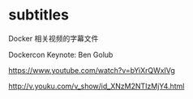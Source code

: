 subtitles
=========

Docker 相关视频的字幕文件


Dockercon Keynote: Ben Golub

https://www.youtube.com/watch?v=bYiXrQWxIVg

http://v.youku.com/v_show/id_XNzM2NTIzMjY4.html
